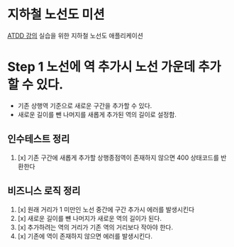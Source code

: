# 지하철 노선도 미션
[ATDD 강의](https://edu.nextstep.camp/c/R89PYi5H) 실습을 위한 지하철 노선도 애플리케이션

# Step 1 노선에 역 추가시 노선 가운데 추가 할 수 있다.
- 기존 상행역 기준으로 새로운 구간을 추가할 수 있다. 
- 새로운 길이를 뺀 나머지를 새롭게 추가된 역의 길이로 설정함.

## 인수테스트 정리
1. [x] 기존 구간에 새롭게 추가할 상행종점역이 존재하지 않으면 400 상태코드를 반환한다

## 비즈니스 로직 정리
1. [x] 원래 거리가 1 미만인 노선 중간에 구간 추가시 에러를 발생시킨다
2. [x] 새로운 길이를 뺸 나머지가 새로운 역의 길이가 된다. 
3. [x] 추가하려는 역의 거리가 기존 역의 거리보다 작아야 한다.
4. [x] 기존에 역이 존재하지 않으면 에러를 발생시킨다.
